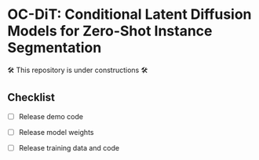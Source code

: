 # OC-DiT: Conditional Latent Diffusion Models for Zero-Shot Instance Segmentation
🛠️ This repository is under constructions 🛠️

## Checklist
- [ ] Release demo code
- [ ] Release model weights
- [ ] Release training data and code

